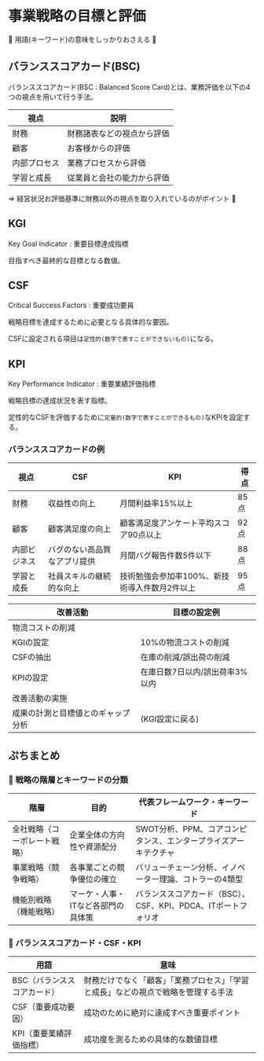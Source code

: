 # 事業戦略の目標と評価

:dog: 用語(キーワード)の意味をしっかりおさえる :dog:

## バランススコアカード(BSC)

バランススコアカード(BSC : Balanced Score Card)とは、業務評価を以下の4つの視点を用いて行う手法。

| 視点         | 説明                       |
|--------------|----------------------------|
| 財務         | 財務諸表などの視点から評価 |
| 顧客         | お客様からの評価           |
| 内部プロセス | 業務プロセスから評価       |
| 学習と成長   | 従業員と会社の能力から評価 |

=> 経営状況お評価基準に財務以外の視点を取り入れているのがポイント :dog:

## KGI

Key Goal Indicator : 重要目標達成指標

目指すべき最終的な目標となる数値。

## CSF

Critical Success Factors : 重要成功要員

戦略目標を達成するために必要となる具体的な要因。

CSFに設定される項目は`定性的(数字で表すことができないもの)`になる。

## KPI

Key Performance Indicator : 重要業績評価指標

戦略目標の達成状況を表す指標。

定性的なCSFを評価するために`定量的(数字で表すことができるもの)`なKPIを設定する。

### バランススコアカードの例

| 視点         | CSF                          | KPI                                           | 得点 |
|--------------|------------------------------|-----------------------------------------------|------|
| 財務         | 収益性の向上                 | 月間利益率15%以上                             | 85点 |
| 顧客         | 顧客満足度の向上             | 顧客満足度アンケート平均スコア90点以上        | 92点 |
| 内部ビジネス | バグのない高品質なアプリ提供 | 月間バグ報告件数5件以下                       | 88点 |
| 学習と成長   | 社員スキルの継続的な向上     | 技術勉強会参加率100%、新技術導入件数月2件以上 | 95点 |

| 改善活動                           | 目標の設定例                   |
|------------------------------------|--------------------------------|
| 物流コストの削減                   |                                |
| KGIの設定                          | 10%の物流コストの削減          |
| CSFの抽出                          | 在庫の削減/誤出荷の削減        |
| KPIの設定                          | 在庫日数7日以内/誤出荷率3%以内 |
| 改善活動の実施                     |                                |
| 成果の計測と目標値とのギャップ分析 | (KGI設定に戻る)                |

## ぷちまとめ

### :dog: 戦略の階層とキーワードの分類

| 階層                         | 目的                               | 代表フレームワーク・キーワード                                  |
|------------------------------|------------------------------------|-----------------------------------------------------------------|
| 全社戦略（コーポレート戦略） | 企業全体の方向性や資源配分         | SWOT分析、PPM、コアコンピタンス、エンタープライズアーキテクチャ |
| 事業戦略（競争戦略）         | 各事業ごとの競争優位の確立         | バリューチェーン分析、イノベーター理論、コトラーの4類型         |
| 機能別戦略（機能戦略）       | マーケ・人事・ITなど各部門の具体策 | バランススコアカード（BSC）、CSF、KPI、PDCA、ITポートフォリオ   |

### :dog: バランススコアカード・CSF・KPI

| 用語                        | 意味                                                                               |
|-----------------------------|------------------------------------------------------------------------------------|
| BSC（バランススコアカード） | 財務だけでなく「顧客」「業務プロセス」「学習と成長」などの視点で戦略を管理する手法 | 
| CSF（重要成功要因）         | 成功のために絶対に達成すべき重要ポイント                                           |
| KPI（重要業績評価指標）     | 成功度を測るための具体的な数値目標                                                 |

